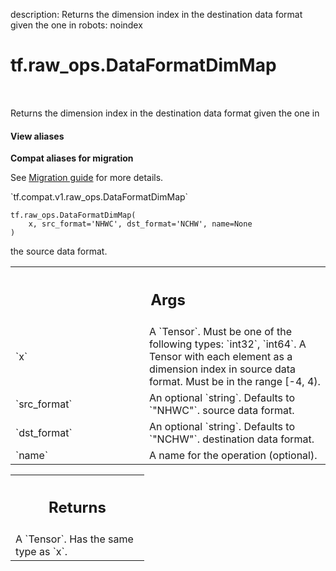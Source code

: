 description: Returns the dimension index in the destination data format given the one in
robots: noindex

# tf.raw_ops.DataFormatDimMap

<!-- Insert buttons and diff -->

<table class="tfo-notebook-buttons tfo-api nocontent" align="left">

</table>



Returns the dimension index in the destination data format given the one in


<section class="expandable">
  <h4 class="showalways">View aliases</h4>
  <p>
<b>Compat aliases for migration</b>
<p>See
<a href="https://www.tensorflow.org/guide/migrate">Migration guide</a> for
more details.</p>
<p>`tf.compat.v1.raw_ops.DataFormatDimMap`</p>
</p>
</section>

<pre class="devsite-click-to-copy prettyprint lang-py tfo-signature-link">
<code>tf.raw_ops.DataFormatDimMap(
    x, src_format=&#x27;NHWC&#x27;, dst_format=&#x27;NCHW&#x27;, name=None
)
</code></pre>



<!-- Placeholder for "Used in" -->


the source data format.

<!-- Tabular view -->
 <table class="responsive fixed orange">
<colgroup><col width="214px"><col></colgroup>
<tr><th colspan="2"><h2 class="add-link">Args</h2></th></tr>

<tr>
<td>
`x`<a id="x"></a>
</td>
<td>
A `Tensor`. Must be one of the following types: `int32`, `int64`.
A Tensor with each element as a dimension index in source data format.
Must be in the range [-4, 4).
</td>
</tr><tr>
<td>
`src_format`<a id="src_format"></a>
</td>
<td>
An optional `string`. Defaults to `"NHWC"`.
source data format.
</td>
</tr><tr>
<td>
`dst_format`<a id="dst_format"></a>
</td>
<td>
An optional `string`. Defaults to `"NCHW"`.
destination data format.
</td>
</tr><tr>
<td>
`name`<a id="name"></a>
</td>
<td>
A name for the operation (optional).
</td>
</tr>
</table>



<!-- Tabular view -->
 <table class="responsive fixed orange">
<colgroup><col width="214px"><col></colgroup>
<tr><th colspan="2"><h2 class="add-link">Returns</h2></th></tr>
<tr class="alt">
<td colspan="2">
A `Tensor`. Has the same type as `x`.
</td>
</tr>

</table>

